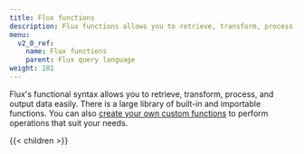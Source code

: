 ```yaml
---
title: Flux functions
description: Flux functions allows you to retrieve, transform, process, and output data easily.
menu:
  v2_0_ref:
    name: Flux functions
    parent: Flux query language
weight: 101
---
```


Flux's functional syntax allows you to retrieve, transform, process, and output data easily.
There is a large library of built-in and importable functions.
You can also [create your own custom functions](/v2.0/query-data/guides/custom-functions)
to perform operations that suit your needs.

{{< children >}}
